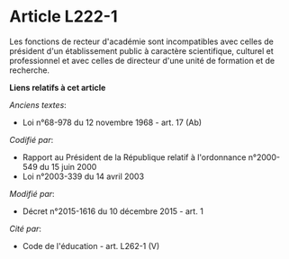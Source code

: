# Article L222-1

Les fonctions de recteur d'académie sont incompatibles avec celles de président d'un établissement public à caractère
scientifique, culturel et professionnel et avec celles de directeur d'une unité de formation et de recherche.

**Liens relatifs à cet article**

_Anciens textes_:

  - Loi n°68-978 du 12 novembre 1968 - art. 17 (Ab)

_Codifié par_:

  - Rapport au Président de la République relatif à l'ordonnance n°2000-549 du 15 juin 2000
  - Loi n°2003-339 du 14 avril 2003

_Modifié par_:

  - Décret n°2015-1616 du 10 décembre 2015 - art. 1

_Cité par_:

  - Code de l'éducation - art. L262-1 (V)
